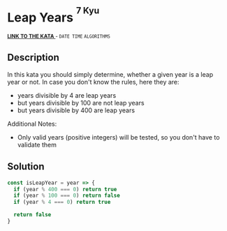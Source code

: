 <h1>Leap Years <sup><sup>7 Kyu</sup></sup></h1>

<sup>
  <a href="https://www.codewars.com/kata/526c7363236867513f0005ca">
    <strong>LINK TO THE KATA</strong>
  </a> - <code>DATE TIME</code> <code>ALGORITHMS</code>
</sup>

## Description

In this kata you should simply determine, whether a given year is a leap year or not. In case you don't know the rules, here they are:

- years divisible by 4 are leap years
- but years divisible by 100 are not leap years
- but years divisible by 400 are leap years

Additional Notes:

- Only valid years (positive integers) will be tested, so you don't have to validate them

## Solution

```javascript
const isLeapYear = year => {
  if (year % 400 === 0) return true
  if (year % 100 === 0) return false
  if (year % 4 === 0) return true

  return false
}
```
